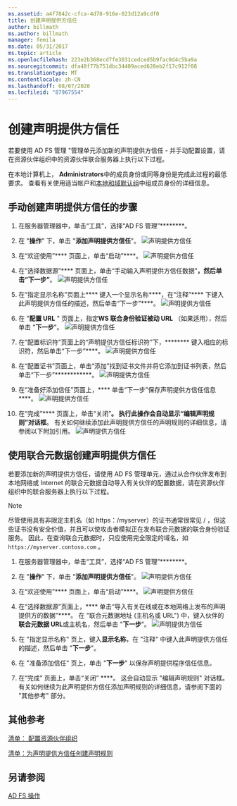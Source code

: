 ```yaml
---
ms.assetid: a4f7842c-cfca-4d78-916e-023d12a9cdf0
title: 创建声明提供方信任
author: billmath
ms.author: billmath
manager: femila
ms.date: 05/31/2017
ms.topic: article
ms.openlocfilehash: 223e2b368ecd7fe3031cedced5b9fac0d4c5ba9a
ms.sourcegitcommit: dfa48f77b751dbc34409aced628eb2f17c912f08
ms.translationtype: MT
ms.contentlocale: zh-CN
ms.lasthandoff: 08/07/2020
ms.locfileid: "87967554"
---
```

# <a name="create-a-claims-provider-trust"></a>创建声明提供方信任

若要使用 AD FS 管理 "管理单元添加新的声明提供方信任 \- 并手动配置设置，请在资源伙伴组织中的资源伙伴联合服务器上执行以下过程。

在本地计算机上， **Administrators**中的成员身份或同等身份是完成此过程的最低要求。  查看有关使用适当帐户和[本地和域默认组](https://go.microsoft.com/fwlink/?LinkId=83477)中组成员身份的详细信息。

## <a name="to-create-a-claims-provider-trust-manually"></a>手动创建声明提供方信任的步骤

1.  在服务器管理器中，单击“工具”，选择“AD FS 管理”********。

2.  在 "**操作**" 下，单击 "**添加声明提供方信任**"。
![声明提供方信任](media/Create-a-Claims-Provider-Trust/addclaim1.PNG)

3.  在“欢迎使用”**** 页面上，单击“启动”****。
![声明提供方信任](media/Create-a-Claims-Provider-Trust/addclaim2.PNG)

4.  在“选择数据源”**** 页面上，单击“手动输入声明提供方信任数据”****，然后单击“下一步”****。
![声明提供方信任](media/Create-a-Claims-Provider-Trust/addclaim3.PNG)

5.  在“指定显示名称”页面上**** 键入一个显示名称****，在“注释”**** 下键入此声明提供方信任的描述，然后单击“下一步”****。
![声明提供方信任](media/Create-a-Claims-Provider-Trust/addclaim4.PNG)

6.  在 "**配置 URL** " 页面上，指定**WS 联合身份验证被动 URL** （如果适用），然后单击 "**下一步**"。
![声明提供方信任](media/Create-a-Claims-Provider-Trust/addclaim5.PNG)

8. 在“配置标识符”页面上的“声明提供方信任标识符”下，******** 键入相应的标识符，然后单击“下一步”****。
![声明提供方信任](media/Create-a-Claims-Provider-Trust/addclaim6.PNG)

9. 在“配置证书”页面上，单击“添加”找到证书文件并将它添加到证书列表，然后单击“下一步”************。
![声明提供方信任](media/Create-a-Claims-Provider-Trust/addclaim7.PNG)

10. 在“准备好添加信任”页面上，**** 单击“下一步”保存声明提供方信任信息****。
![声明提供方信任](media/Create-a-Claims-Provider-Trust/addclaim8.PNG)

11. 在“完成”**** 页面上，单击“关闭”****。 执行此操作会自动显示“编辑声明规则”对话框****。 有关如何继续添加此声明提供方信任的声明规则的详细信息，请参阅以下附加引用。
![声明提供方信任](media/Create-a-Claims-Provider-Trust/addclaim9.PNG)

## <a name="to-create-a-claims-provider-trust-using-federation-metadata"></a>使用联合元数据创建声明提供方信任
若要添加新的声明提供方信任，请使用 AD FS 管理单元，通过从合作伙伴发布到本地网络或 Internet 的联合元数据自动导入有关伙伴的配置数据，请在资源伙伴组织中的联合服务器上执行以下过程。

>[!NOTE]
>尽管使用具有非限定主机名（如 https：/myserver）的证书通常很常见 \/ ，但这些证书没有安全价值，并且可以使攻击者模拟正在发布联合元数据的联合身份验证服务。 因此，在查询联合元数据时，只应使用完全限定的域名，如 `https://myserver.contoso.com` 。

1.  在服务器管理器中，单击“工具”，选择“AD FS 管理”********。

2.  在 "**操作**" 下，单击 "**添加声明提供方信任**"。
![声明提供方信任](media/Create-a-Claims-Provider-Trust/addclaim1.PNG)

3.  在“欢迎使用”**** 页面上，单击“启动”****。
![声明提供方信任](media/Create-a-Claims-Provider-Trust/addclaim2.PNG)

4.  在“选择数据源”页面上，**** 单击“导入有关在线或在本地网络上发布的声明提供方的数据”****。 在 "联合元数据地址 (主机名或 URL") 中，键入伙伴的**联合元数据 URL**或主机名，然后单击 "**下一步**"。
![声明提供方信任](media/Create-a-Claims-Provider-Trust/addclaim10.PNG)

5.  在 "指定显示名称" 页上，键入**显示名称**，在 "注释" 中键入此声明提供方信任的描述，然后单击 "**下一步**"。

6.  在 "准备添加信任" 页上，单击 "**下一步**" 以保存声明提供程序信任信息。

7.  在“完成”  页面上，单击“关闭” ****。 这会自动显示 "编辑声明规则" 对话框。 有关如何继续为此声明提供方信任添加声明规则的详细信息，请参阅下面的 "其他参考" 部分。




## <a name="additional-references"></a>其他参考
[清单︰ 配置资源伙伴组织](../../ad-fs/deployment/Checklist--Configuring-the-Resource-Partner-Organization.md)

[清单：为声明提供方信任创建声明规则](../../ad-fs/deployment/Checklist--Creating-Claim-Rules-for-a-Claims-Provider-Trust.md)

## <a name="see-also"></a>另请参阅
[AD FS 操作](../ad-fs-operations.md)

